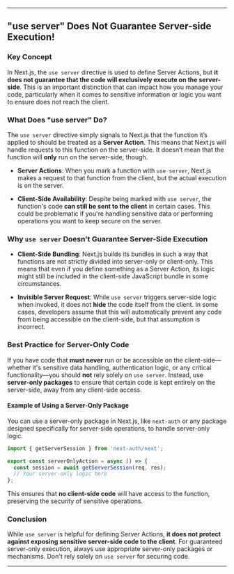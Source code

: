 
---

## "use server" Does Not Guarantee Server-side Execution!

### Key Concept

In Next.js, the `use server` directive is used to define Server Actions, but **it does not guarantee that the code will exclusively execute on the server-side**. This is an important distinction that can impact how you manage your code, particularly when it comes to sensitive information or logic you want to ensure does not reach the client.

### What Does "use server" Do?

The `use server` directive simply signals to Next.js that the function it’s applied to should be treated as a **Server Action**. This means that Next.js will handle requests to this function on the server-side. It doesn’t mean that the function will **only** run on the server-side, though.

- **Server Actions**: When you mark a function with `use server`, Next.js makes a request to that function from the client, but the actual execution is on the server.
    
- **Client-Side Availability**: Despite being marked with `use server`, the function's code **can still be sent to the client** in certain cases. This could be problematic if you're handling sensitive data or performing operations you want to keep secure on the server.
    

### Why `use server` Doesn't Guarantee Server-Side Execution

- **Client-Side Bundling**: Next.js builds its bundles in such a way that functions are not strictly divided into server-only or client-only. This means that even if you define something as a Server Action, its logic might still be included in the client-side JavaScript bundle in some circumstances.
    
- **Invisible Server Request**: While `use server` triggers server-side logic when invoked, it does not **hide** the code itself from the client. In some cases, developers assume that this will automatically prevent any code from being accessible on the client-side, but that assumption is incorrect.
    

### Best Practice for Server-Only Code

If you have code that **must never** run or be accessible on the client-side—whether it's sensitive data handling, authentication logic, or any critical functionality—you should **not** rely solely on `use server`. Instead, use **server-only packages** to ensure that certain code is kept entirely on the server-side, away from any client-side access.

#### Example of Using a Server-Only Package

You can use a server-only package in Next.js, like `next-auth` or any package designed specifically for server-side operations, to handle server-only logic.

```js
import { getServerSession } from 'next-auth/next';

export const serverOnlyAction = async () => {
  const session = await getServerSession(req, res);
  // Your server-only logic here
};
```

This ensures that **no client-side code** will have access to the function, preserving the security of sensitive operations.

### Conclusion

While `use server` is helpful for defining Server Actions, **it does not protect against exposing sensitive server-side code to the client**. For guaranteed server-only execution, always use appropriate server-only packages or mechanisms. Don't rely solely on `use server` for securing code.

---

